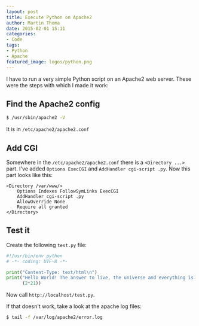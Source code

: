 ```yaml
---
layout: post
title: Execute Python on Apache2
author: Martin Thoma
date: 2015-02-01 15:11
categories:
- Code
tags:
- Python
- Apache
featured_image: logos/python.png
---
```


I have to run a very simple Python script on an Apache2 web server. These were
the steps with which I made it work:

## Find the Apache2 config

```bash
$ /usr/sbin/apache2 -V
```

It is in `/etc/apache2/apache2.conf`


## Add CGI

Somewhere in the `/etc/apache2/apache2.conf` there is a `<Directory ...>` part.
I've added `Options ExecCGI` and `AddHandler cgi-script .py`. Now this part
looks like this:

```text
<Directory /var/www/>
    Options Indexes FollowSymLinks ExecCGI
    AddHandler cgi-script .py
    AllowOverride None
    Require all granted
</Directory>
```


## Test it

Create the following `test.py` file:

```python
#!/usr/bin/env python
# -*- coding: UTF-8 -*-

print("Content-Type: text/html\n")
print("Hello World! The answer to live, the universe and everything is %i." %
      (2*21))

```

Now call `http://localhost/test.py`.

If that doesn't work, take a look at the apache log files:

```bash
$ tail -f /var/log/apache2/error.log
```